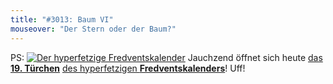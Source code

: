 ```yaml
---
title: "#3013: Baum VI"
mouseover: "Der Stern oder der Baum?"
---
```


PS:
<a href="http://www.fonflatter.de/der-fetzige-fredventskalender-2013"><img title="Der hyperfetzige Fredventskalender" src="http://www.fonflatter.de/adv12/fredventskalender_banner.png"></a>
Jauchzend öffnet sich heute <a href="http://www.fonflatter.de/2013/12/19/das-19-tuerchen" title="Das 19. Türchen">das <strong>19. Türchen</strong></a> <a href="http://www.fonflatter.de/der-fetzige-fredventskalender-2013" title="Der hyperfetzige Fredventskalender 2013">des hyperfetzigen <strong>Fredventskalenders</strong></a>!
Uff!


